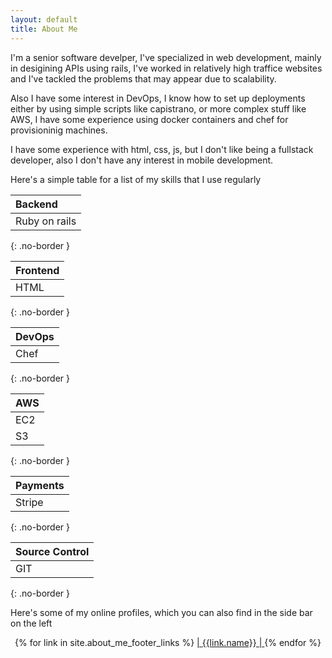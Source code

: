 ```yaml
---
layout: default
title: About Me
---
```

I'm a senior software develper, I've specialized in web development, mainly in
desigining APIs using rails, I've worked in relatively high traffice websites
and I've tackled the problems that may appear due to scalability.

Also I have some interest in DevOps, I know how to set up deployments either by
using simple scripts like capistrano, or more complex stuff like AWS, I have
some experience using docker containers and chef for provisioninig machines.

I have some experience with html, css, js, but I don't like being a fullstack
developer, also I don't have any interest in mobile development.

Here's a simple table for a list of my skills that I use regularly

|Backend|
|:-
|Ruby on rails|Rspec|MySQL|Redis|
{: .no-border }

|Frontend|
|:-
|HTML|CSS|JS|
{: .no-border }

|DevOps|
|:-
|Chef|Docker|
{: .no-border }

|AWS|
|:-
|EC2|RDS|EB|OpsWorks
|S3|ElasticCache|
{: .no-border }

|Payments|
|:-
|Stripe|
{: .no-border }

|Source Control|
|:-
|GIT|
{: .no-border }

Here's some of my online profiles, which you can also find in the side bar on
the left

<p style='text-align: center'>
  {% for link in site.about_me_footer_links %}
    <td>
      <a href='{{ link.url }}' rel='nofollow' target='_blank'>
        | <i class='{{link.icon}}' ></i> {{link.name}} |
      </a>
    </td>
  {% endfor %}
</p>
